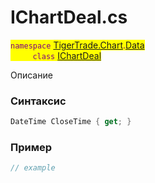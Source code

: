 
# IChartDeal.cs
<mark style="color:purple;">`namespace` [TigerTrade.Chart](../../../../TigerTrade.Chart.md).[Data](../../../../TigerTrade.Chart/Data.md)  
&nbsp;&nbsp;&nbsp;&nbsp;&nbsp;&nbsp;&nbsp;&nbsp;&nbsp;`class` [IChartDeal](../../IChartDeal.cs.md)

Описание

### Синтаксис
```csharp
DateTime CloseTime { get; }
```
### Пример  
```csharp
// example
```
